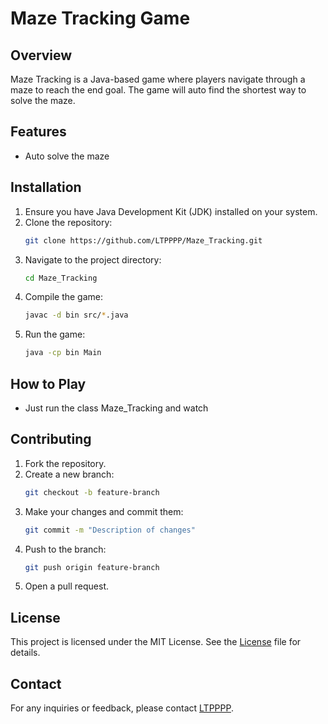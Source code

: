 # Maze Tracking Game

## Overview

Maze Tracking is a Java-based game where players navigate through a maze to reach the end goal. The game will auto find the shortest way to solve the maze.

## Features

- Auto solve the maze

## Installation

1. Ensure you have Java Development Kit (JDK) installed on your system.
2. Clone the repository:
   ```sh
   git clone https://github.com/LTPPPP/Maze_Tracking.git
   ```
3. Navigate to the project directory:
   ```sh
   cd Maze_Tracking
   ```
4. Compile the game:
   ```sh
   javac -d bin src/*.java
   ```
5. Run the game:
   ```sh
   java -cp bin Main
   ```

## How to Play

- Just run the class Maze_Tracking and watch

## Contributing

1. Fork the repository.
2. Create a new branch:
   ```sh
   git checkout -b feature-branch
   ```
3. Make your changes and commit them:
   ```sh
   git commit -m "Description of changes"
   ```
4. Push to the branch:
   ```sh
   git push origin feature-branch
   ```
5. Open a pull request.

## License

This project is licensed under the MIT License. See the [License](License) file for details.

## Contact

For any inquiries or feedback, please contact [LTPPPP](lamphat279@gmail.com).
